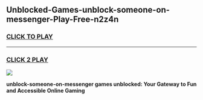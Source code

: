 
## Unblocked-Games-unblock-someone-on-messenger-Play-Free-n2z4n
<h3>
<a href="https://premium76.site?title=unblock-someone-on-messenger&ref=23A">CLICK TO PLAY</a></h3>
<hr>

<h3>
<a href="https://premium76.site?title=unblock-someone-on-messenger&ref=23A">CLICK 2 PLAY</a>
  
</h3>

<a href="https://premium76.site?title=unblock-someone-on-messenger&ref=23A"><img src="https://clearcache.store/games.png"></a>


**unblock-someone-on-messenger games unblocked: Your Gateway to Fun and Accessible Online Gaming**
